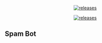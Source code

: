 </p>
<p align="center">
  <a href="https://github.com/SoulNinja-dev/Spam_Bot/releases/tag/1.0">
    <img src="https://img.shields.io/github/downloads/SoulNinja-dev/Spam_Bot/total?color=green&style=plastic" alt="releases" />
  </a>
</p>

</p>
<p align="center">
  <a href="https://github.com/SoulNinja-dev/Spam_Bot/releases/tag/1.0">
    <img src=https://img.shields.io/youtube/views/_jdZDk2R-pA?style=social" alt="releases" />
  </a>
</p>


## Spam Bot
